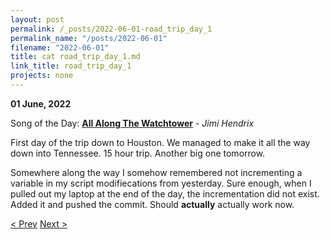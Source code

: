 ```yaml
---
layout: post
permalink: /_posts/2022-06-01-road_trip_day_1
permalink_name: "/posts/2022-06-01"
filename: "2022-06-01"
title: cat road_trip_day_1.md
link_title: road_trip_day_1
projects: none
---
```

**01 June, 2022**

Song of the Day: [**All Along The Watchtower**](https://youtu.be/TLV4_xaYynY) - *Jimi Hendrix*

First day of the trip down to Houston. We managed to make it all the way down into Tennessee. 15 hour trip. Another big one tomorrow.

Somewhere along the way I somehow remembered not incrementing a variable in my script modifiecations from yesterday. Sure enough, when I pulled out my laptop at the end of the day, the incrementation did not exist. Added it and pushed the commit. Should **actually** actually work now.

[< Prev](/_posts/2022-05-31-finishing_up)    [Next >](/_posts/2022-06-02-road_trip_day_2)
